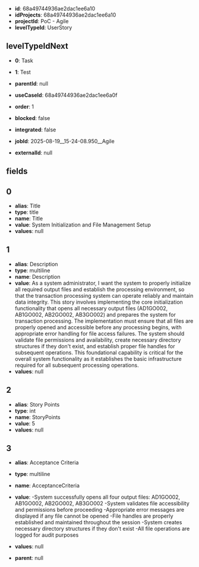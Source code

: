 - **id**: 68a49744936ae2dac1ee6a10
- **idProjects**: 68a49744936ae2dac1ee6a10
- **projectId**: PoC - Agile
- **levelTypeId**: UserStory
## levelTypeIdNext
- **0**: Task
- **1**: Test

- **parentId**: null
- **useCaseId**: 68a49744936ae2dac1ee6a0f
- **order**: 1
- **blocked**: false
- **integrated**: false
- **jobId**: 2025-08-19__15-24-08.950__Agile
- **externalId**: null
## fields
## 0
- **alias**: Title
- **type**: title
- **name**: Title
- **value**: System Initialization and File Management Setup
- **values**: null

## 1
- **alias**: Description
- **type**: multiline
- **name**: Description
- **value**: As a system administrator, I want the system to properly initialize all required output files and establish the processing environment, so that the transaction processing system can operate reliably and maintain data integrity. This story involves implementing the core initialization functionality that opens all necessary output files (AD1GO002, AB1GO002, AB2GO002, AB3GO002) and prepares the system for transaction processing. The implementation must ensure that all files are properly opened and accessible before any processing begins, with appropriate error handling for file access failures. The system should validate file permissions and availability, create necessary directory structures if they don't exist, and establish proper file handles for subsequent operations. This foundational capability is critical for the overall system functionality as it establishes the basic infrastructure required for all subsequent processing operations.
- **values**: null

## 2
- **alias**: Story Points
- **type**: int
- **name**: StoryPoints
- **value**: 5
- **values**: null

## 3
- **alias**: Acceptance Criteria
- **type**: multiline
- **name**: AcceptanceCriteria
- **value**: -System successfully opens all four output files: AD1GO002, AB1GO002, AB2GO002, AB3GO002
-System validates file accessibility and permissions before proceeding
-Appropriate error messages are displayed if any file cannot be opened
-File handles are properly established and maintained throughout the session
-System creates necessary directory structures if they don't exist
-All file operations are logged for audit purposes
- **values**: null


- **parent**: null
